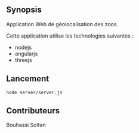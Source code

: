 ## Synopsis

Application Web de géolocalisation des zoos.

Cette application utilise les technologies suivantes :
* nodejs
* angularjs
* threejs

## Lancement

```
node server/server.js
```

## Contributeurs

Bouhassi
Soltan

